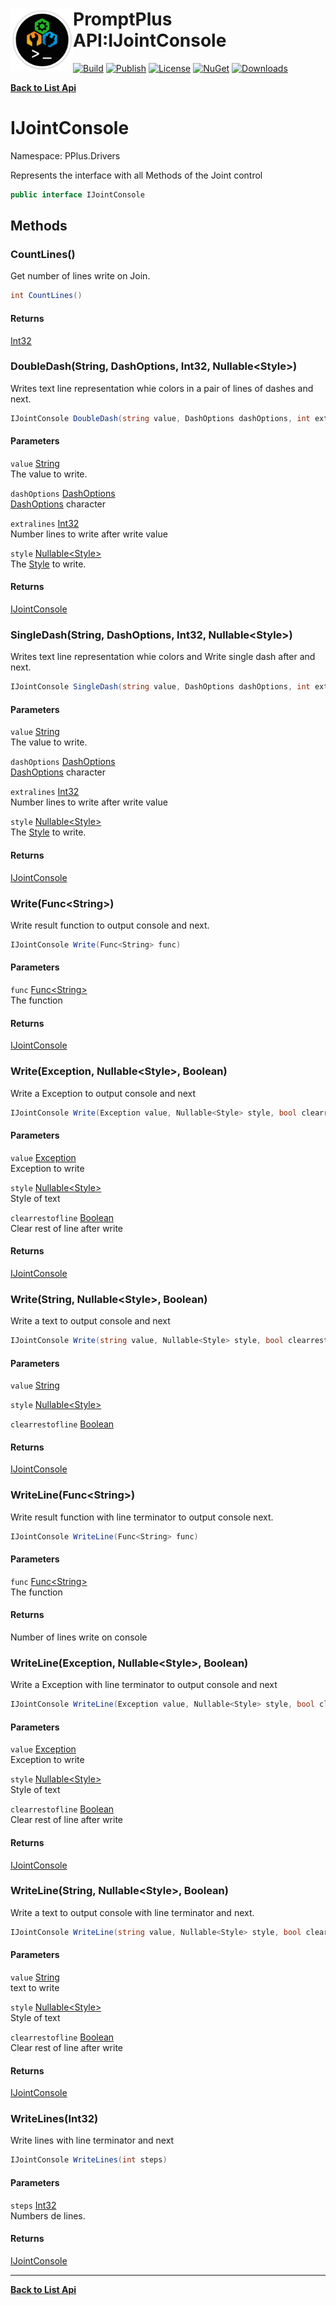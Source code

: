 # <img align="left" width="100" height="100" src="../images/icon.png">PromptPlus API:IJointConsole 

[![Build](https://github.com/FRACerqueira/PromptPlus/workflows/Build/badge.svg)](https://github.com/FRACerqueira/PromptPlus/actions/workflows/build.yml)
[![Publish](https://github.com/FRACerqueira/PromptPlus/actions/workflows/publish.yml/badge.svg)](https://github.com/FRACerqueira/PromptPlus/actions/workflows/publish.yml)
[![License](https://img.shields.io/badge/License-MIT-brightgreen.svg)](https://github.com/FRACerqueira/PromptPlus/blob/master/LICENSE)
[![NuGet](https://img.shields.io/nuget/v/PromptPlus)](https://www.nuget.org/packages/PromptPlus/)
[![Downloads](https://img.shields.io/nuget/dt/PromptPlus)](https://www.nuget.org/packages/PromptPlus/)

[**Back to List Api**](./apis.md)

# IJointConsole

Namespace: PPlus.Drivers

Represents the interface with all Methods of the Joint control

```csharp
public interface IJointConsole
```

## Methods

### <a id="methods-countlines"/>**CountLines()**

Get number of lines write on Join.

```csharp
int CountLines()
```

#### Returns

[Int32](https://docs.microsoft.com/en-us/dotnet/api/system.int32)

### <a id="methods-doubledash"/>**DoubleDash(String, DashOptions, Int32, Nullable&lt;Style&gt;)**

Writes text line representation whie colors in a pair of lines of dashes and next.

```csharp
IJointConsole DoubleDash(string value, DashOptions dashOptions, int extralines, Nullable<Style> style)
```

#### Parameters

`value` [String](https://docs.microsoft.com/en-us/dotnet/api/system.string)<br>
The value to write.

`dashOptions` [DashOptions](./pplus.dashoptions.md)<br>
[DashOptions](./pplus.dashoptions.md) character

`extralines` [Int32](https://docs.microsoft.com/en-us/dotnet/api/system.int32)<br>
Number lines to write after write value

`style` [Nullable&lt;Style&gt;](https://docs.microsoft.com/en-us/dotnet/api/system.nullable-1)<br>
The [Style](./pplus.style.md) to write.

#### Returns

[IJointConsole](./pplus.drivers.ijointconsole.md)

### <a id="methods-singledash"/>**SingleDash(String, DashOptions, Int32, Nullable&lt;Style&gt;)**

Writes text line representation whie colors and Write single dash after and next.

```csharp
IJointConsole SingleDash(string value, DashOptions dashOptions, int extralines, Nullable<Style> style)
```

#### Parameters

`value` [String](https://docs.microsoft.com/en-us/dotnet/api/system.string)<br>
The value to write.

`dashOptions` [DashOptions](./pplus.dashoptions.md)<br>
[DashOptions](./pplus.dashoptions.md) character

`extralines` [Int32](https://docs.microsoft.com/en-us/dotnet/api/system.int32)<br>
Number lines to write after write value

`style` [Nullable&lt;Style&gt;](https://docs.microsoft.com/en-us/dotnet/api/system.nullable-1)<br>
The [Style](./pplus.style.md) to write.

#### Returns

[IJointConsole](./pplus.drivers.ijointconsole.md)

### <a id="methods-write"/>**Write(Func&lt;String&gt;)**

Write result function to output console and next.

```csharp
IJointConsole Write(Func<String> func)
```

#### Parameters

`func` [Func&lt;String&gt;](https://docs.microsoft.com/en-us/dotnet/api/system.func-1)<br>
The function

#### Returns

[IJointConsole](./pplus.drivers.ijointconsole.md)

### <a id="methods-write"/>**Write(Exception, Nullable&lt;Style&gt;, Boolean)**

Write a Exception to output console and next

```csharp
IJointConsole Write(Exception value, Nullable<Style> style, bool clearrestofline)
```

#### Parameters

`value` [Exception](https://docs.microsoft.com/en-us/dotnet/api/system.exception)<br>
Exception to write

`style` [Nullable&lt;Style&gt;](https://docs.microsoft.com/en-us/dotnet/api/system.nullable-1)<br>
Style of text

`clearrestofline` [Boolean](https://docs.microsoft.com/en-us/dotnet/api/system.boolean)<br>
Clear rest of line after write

#### Returns

[IJointConsole](./pplus.drivers.ijointconsole.md)

### <a id="methods-write"/>**Write(String, Nullable&lt;Style&gt;, Boolean)**

Write a text to output console and next

```csharp
IJointConsole Write(string value, Nullable<Style> style, bool clearrestofline)
```

#### Parameters

`value` [String](https://docs.microsoft.com/en-us/dotnet/api/system.string)<br>

`style` [Nullable&lt;Style&gt;](https://docs.microsoft.com/en-us/dotnet/api/system.nullable-1)<br>

`clearrestofline` [Boolean](https://docs.microsoft.com/en-us/dotnet/api/system.boolean)<br>

#### Returns

[IJointConsole](./pplus.drivers.ijointconsole.md)

### <a id="methods-writeline"/>**WriteLine(Func&lt;String&gt;)**

Write result function with line terminator to output console next.

```csharp
IJointConsole WriteLine(Func<String> func)
```

#### Parameters

`func` [Func&lt;String&gt;](https://docs.microsoft.com/en-us/dotnet/api/system.func-1)<br>
The function

#### Returns

Number of lines write on console

### <a id="methods-writeline"/>**WriteLine(Exception, Nullable&lt;Style&gt;, Boolean)**

Write a Exception with line terminator to output console and next

```csharp
IJointConsole WriteLine(Exception value, Nullable<Style> style, bool clearrestofline)
```

#### Parameters

`value` [Exception](https://docs.microsoft.com/en-us/dotnet/api/system.exception)<br>
Exception to write

`style` [Nullable&lt;Style&gt;](https://docs.microsoft.com/en-us/dotnet/api/system.nullable-1)<br>
Style of text

`clearrestofline` [Boolean](https://docs.microsoft.com/en-us/dotnet/api/system.boolean)<br>
Clear rest of line after write

#### Returns

[IJointConsole](./pplus.drivers.ijointconsole.md)

### <a id="methods-writeline"/>**WriteLine(String, Nullable&lt;Style&gt;, Boolean)**

Write a text to output console with line terminator and next.

```csharp
IJointConsole WriteLine(string value, Nullable<Style> style, bool clearrestofline)
```

#### Parameters

`value` [String](https://docs.microsoft.com/en-us/dotnet/api/system.string)<br>
text to write

`style` [Nullable&lt;Style&gt;](https://docs.microsoft.com/en-us/dotnet/api/system.nullable-1)<br>
Style of text

`clearrestofline` [Boolean](https://docs.microsoft.com/en-us/dotnet/api/system.boolean)<br>
Clear rest of line after write

#### Returns

[IJointConsole](./pplus.drivers.ijointconsole.md)

### <a id="methods-writelines"/>**WriteLines(Int32)**

Write lines with line terminator and next

```csharp
IJointConsole WriteLines(int steps)
```

#### Parameters

`steps` [Int32](https://docs.microsoft.com/en-us/dotnet/api/system.int32)<br>
Numbers de lines.

#### Returns

[IJointConsole](./pplus.drivers.ijointconsole.md)


- - -
[**Back to List Api**](./apis.md)
